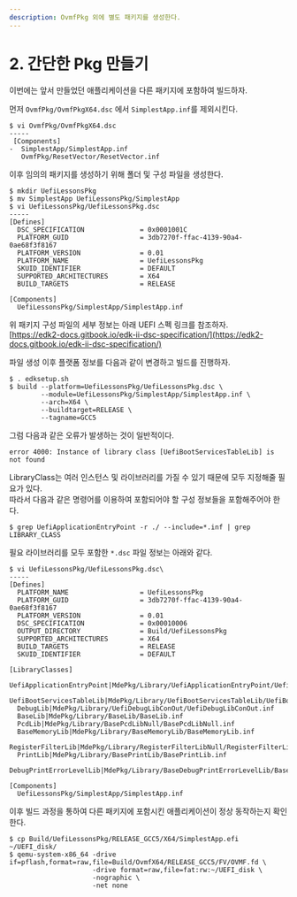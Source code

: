 ```yaml
---
description: OvmfPkg 외에 별도 패키지를 생성한다.
---
```


# 2. 간단한 Pkg 만들기

이번에는 앞서 만들었던 애플리케이션을 다른 패키지에 포함하여 빌드하자.

먼저 `OvmfPkg/OvmfPkgX64.dsc` 에서 `SimplestApp.inf`를 제외시킨다.

```
$ vi OvmfPkg/OvmfPkgX64.dsc
-----
 [Components]
-  SimplestApp/SimplestApp.inf
   OvmfPkg/ResetVector/ResetVector.inf
```

이후 임의의 패키지를 생성하기 위해 폴더 및 구성 파일을 생성한다.

```
$ mkdir UefiLessonsPkg
$ mv SimplestApp UefiLessonsPkg/SimplestApp
$ vi UefiLessonsPkg/UefiLessonsPkg.dsc
-----
[Defines]
  DSC_SPECIFICATION              = 0x0001001C
  PLATFORM_GUID                  = 3db7270f-ffac-4139-90a4-0ae68f3f8167
  PLATFORM_VERSION               = 0.01
  PLATFORM_NAME                  = UefiLessonsPkg
  SKUID_IDENTIFIER               = DEFAULT
  SUPPORTED_ARCHITECTURES        = X64
  BUILD_TARGETS                  = RELEASE

[Components]
  UefiLessonsPkg/SimplestApp/SimplestApp.inf
```

위 패키지 구성 파일의 세부 정보는 아래 UEFI 스펙 링크를 참조하자.\
[https://edk2-docs.gitbook.io/edk-ii-dsc-specification/](https://edk2-docs.gitbook.io/edk-ii-dsc-specification/)

파일 생성 이후 플랫폼 정보를 다음과 같이 변경하고 빌드를 진행하자.

```
$ . edksetup.sh
$ build --platform=UefiLessonsPkg/UefiLessonsPkg.dsc \
        --module=UefiLessonsPkg/SimplestApp/SimplestApp.inf \
        --arch=X64 \
        --buildtarget=RELEASE \
        --tagname=GCC5
```

그럼 다음과 같은 오류가 발생하는 것이 일반적이다.

```
error 4000: Instance of library class [UefiBootServicesTableLib] is not found
```

LibraryClass는 여러 인스턴스 및 라이브러리를 가질 수 있기 때문에 모두 지정해줄 필요가 있다.\
따라서 다음과 같은 명령어를 이용하여 포함되어야 할 구성 정보들을 포함해주어야 한다.

```
$ grep UefiApplicationEntryPoint -r ./ --include=*.inf | grep LIBRARY_CLASS
```

필요 라이브러리를 모두 포함한 `*.dsc` 파일 정보는 아래와 같다.

```
$ vi UefiLessonsPkg/UefiLessonsPkg.dsc\
-----
[Defines]
  PLATFORM_NAME                  = UefiLessonsPkg
  PLATFORM_GUID                  = 3db7270f-ffac-4139-90a4-0ae68f3f8167
  PLATFORM_VERSION               = 0.01
  DSC_SPECIFICATION              = 0x00010006
  OUTPUT_DIRECTORY               = Build/UefiLessonsPkg
  SUPPORTED_ARCHITECTURES        = X64
  BUILD_TARGETS                  = RELEASE
  SKUID_IDENTIFIER               = DEFAULT

[LibraryClasses]
  UefiApplicationEntryPoint|MdePkg/Library/UefiApplicationEntryPoint/UefiApplicationEntryPoint.inf
  UefiBootServicesTableLib|MdePkg/Library/UefiBootServicesTableLib/UefiBootServicesTableLib.inf
  DebugLib|MdePkg/Library/UefiDebugLibConOut/UefiDebugLibConOut.inf
  BaseLib|MdePkg/Library/BaseLib/BaseLib.inf
  PcdLib|MdePkg/Library/BasePcdLibNull/BasePcdLibNull.inf
  BaseMemoryLib|MdePkg/Library/BaseMemoryLib/BaseMemoryLib.inf
  RegisterFilterLib|MdePkg/Library/RegisterFilterLibNull/RegisterFilterLibNull.inf
  PrintLib|MdePkg/Library/BasePrintLib/BasePrintLib.inf
  DebugPrintErrorLevelLib|MdePkg/Library/BaseDebugPrintErrorLevelLib/BaseDebugPrintErrorLevelLib.inf

[Components]
  UefiLessonsPkg/SimplestApp/SimplestApp.inf
```

이후 빌드 과정을 통하여 다른 패키지에 포함시킨 애플리케이션이 정상 동작하는지 확인한다.

```
$ cp Build/UefiLessonsPkg/RELEASE_GCC5/X64/SimplestApp.efi ~/UEFI_disk/
$ qemu-system-x86_64 -drive if=pflash,format=raw,file=Build/OvmfX64/RELEASE_GCC5/FV/OVMF.fd \
                     -drive format=raw,file=fat:rw:~/UEFI_disk \
                     -nographic \
                     -net none
```
